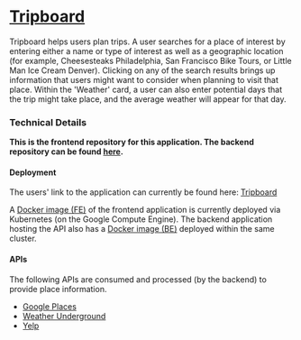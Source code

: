 # [Tripboard](http://35.225.21.123:9090)


Tripboard helps users plan trips.  A user searches for a place of interest by entering either a name or type of interest as well as a geographic location (for example, Cheesesteaks Philadelphia, San Francisco Bike Tours, or Little Man Ice Cream Denver).  Clicking on any of the search results brings up information that users might want to consider when planning to visit that place. Within the 'Weather' card, a user can also enter potential days that the trip might take place, and the average weather will appear for that day.

### Technical Details

**This is the frontend repository for this application. The backend repository can be found [here](https://github.com/adrian-lara/tripboard_be).**

#### Deployment

The users' link to the application can currently be found here: [Tripboard](http://35.225.21.123:9090)

A [Docker image (FE)](https://hub.docker.com/r/adrianlara/tbf/) of the frontend application is currently deployed via Kubernetes (on the Google Compute Engine).  The backend application hosting the API also has a [Docker image (BE)](https://hub.docker.com/r/adrianlara/tbb/) deployed within the same cluster.

#### APIs

The following APIs are consumed and processed (by the backend) to provide place information.
- [Google Places](https://developers.google.com/places/)
- [Weather Underground](https://www.wunderground.com/weather/api/)
- [Yelp](https://www.yelp.com/developers/documentation/v3)
